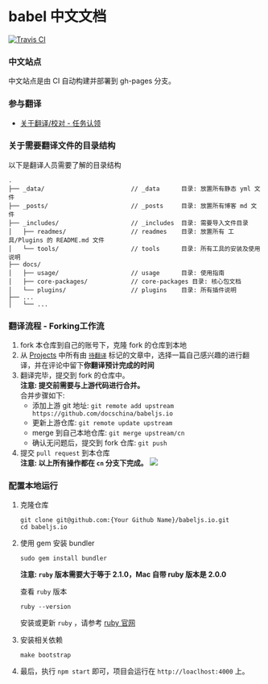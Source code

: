 # babel 中文文档
[![Travis CI](https://api.travis-ci.org/docschina/babeljs.io.svg?branch=cn)](https://travis-ci.org/docschina/babeljs.io/)
### 中文站点
中文站点是由 CI 自动构建并部署到 gh-pages 分支。
### 参与翻译
* [关于翻译/校对 - 任务认领](https://github.com/docschina/babeljs.io/issues/1)

### 关于需要翻译文件的目录结构

以下是翻译人员需要了解的目录结构

```
.
├── _data/                        // _data      目录: 放置所有静态 yml 文件
├── _posts/                       // _posts     目录: 放置所有博客 md 文件
├── _includes/                    // _includes  目录: 需要导入文件目录
│   ├── readmes/                  // readmes    目录: 放置所有 工具/Plugins 的 README.md 文件 
│   └── tools/                    // tools      目录: 所有工具的安装及使用说明
├── docs/ 					    
│   ├── usage/                    // usage      目录: 使用指南
│   ├── core-packages/            // core-packages 目录: 核心包文档
│   └── plugins/                  // plugins    目录: 所有插件说明
├── ...                       
│   └── ...
```

### 翻译流程 - Forking工作流
1. fork 本仓库到自己的账号下，克隆 fork 的仓库到本地
2. 从 [Projects](https://github.com/docschina/babeljs.io/projects/1) 中所有由 [`待翻译`](https://github.com/docschina/babeljs.io/projects/1?card_filter_query=label%3A%E5%BE%85%E7%BF%BB%E8%AF%91) 标记的文章中，选择一篇自己感兴趣的进行翻译，并在评论中留下**你翻译预计完成的时间**
3. 翻译完毕，提交到 fork 的仓库中。<br>
	**注意: 提交前需要与上游代码进行合并。**<br>
	合并步骤如下:
	* 添加上游 git 地址: `git remote add upstream https://github.com/docschina/babeljs.io`
	* 更新上游仓库: `git remote update upstream`
	* merge 到自己本地仓库: `git merge upstream/cn`
	* 确认无问题后，提交到 fork 仓库: `git push`
4. 提交 `pull request` 到本仓库<br>
**注意: 以上所有操作都在 `cn` 分支下完成。**
![](http://oypz34fc0.bkt.clouddn.com/image/png/babel%E7%BF%BB%E8%AF%91%E6%B5%81%E7%A8%8B%E5%9B%BE.png)

### 配置本地运行
1. 克隆仓库

	```
	git clone git@github.com:{Your Github Name}/babeljs.io.git
	cd babeljs.io
	```
2. 使用 gem 安装 bundler 
	
	```
	sudo gem install bundler
	```
	**注意: `ruby` 版本需要大于等于 2.1.0，Mac 自带 ruby 版本是 2.0.0**
	
	查看 `ruby` 版本
	
	```
	ruby --version
	```
	安装或更新 `ruby` ，请参考 [ruby 官网](https://www.ruby-lang.org/en/documentation/installation/#homebrew)

3. 安装相关依赖

	```
	make bootstrap
	```
4. 最后，执行 `npm start` 即可，项目会运行在 `http://loaclhost:4000` 上。	
